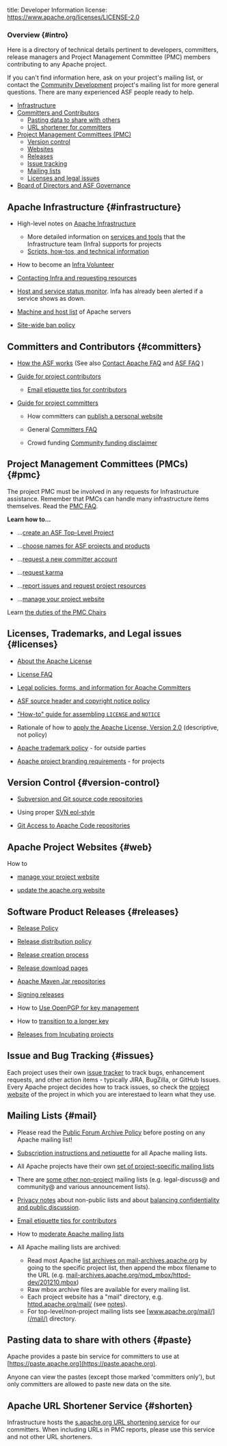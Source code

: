 title: Developer Information
license: https://www.apache.org/licenses/LICENSE-2.0

### Overview {#intro}

Here is a directory of technical details pertinent to developers, committers, release managers and Project Management Committee (PMC) members contributing to any Apache project.

If you can't find information here, ask on your project's mailing list, or contact the [Community Development](http://community.apache.org/) project's mailing list for more general questions. There are many experienced ASF people ready to help.

- [Infrastructure](#infrastructure)
- [Committers and Contributors](#committers)
  - [Pasting data to share with others](#paste)
  - [URL shortener for committers](#shorten)
- [Project Management Committees (PMC)](#pmc)
  - [Version control](#version-control)
  - [Websites](#web)
  - [Releases](#releases)
  - [Issue tracking](#issues)
  - [Mailing lists](#mail)
  - [Licenses and legal issues](#licenses)
- [Board of Directors and ASF Governance](/foundation/governance/)



## Apache Infrastructure  {#infrastructure}

- High-level notes on [Apache Infrastructure](infrastructure.html)

    - More detailed information on <a href="https://infra.apache.org/" target="_blank">services and tools</a> that the Infrastructure team (Infra) supports for projects
    - <a href="https://cwiki.apache.org/confluence/display/INFRA/Index" target="_blank">Scripts, how-tos, and technical information</a>


- How to become an <a href="https://infra.apache.org/infra-volunteer.html" target="_blank">Infra Volunteer</a>

- <a href="https://infra.apache.org/contact.html" target="_blank">Contacting Infra and requesting resources</a>

- <a href="https://status.apache.org/" target="_blank">Host and service status monitor</a>. Infa has already been alerted if a service shows as down.

- <a href="https://infra.apache.org/machines.html" target="_blank">Machine and host list</a> of Apache servers

- <a href="https://infra.apache.org/infra-ban.html" target="_blank">Site-wide ban policy</a>

## Committers and Contributors  {#committers}

-  [How the ASF works](../foundation/how-it-works.html) (See also [Contact Apache FAQ](../foundation/preFAQ.html) and [ASF FAQ](../foundation/faq.html) )

-  [Guide for project contributors](contributors.html)

    -  [Email etiquette tips for contributors](contrib-email-tips.html) 

-  [Guide for project committers](new-committers-guide.html) 

    -  How committers can [publish a personal website](new-committers-guide.html#personal-web-space) 

    -  General [Committers FAQ](committers.html) 

    -  Crowd funding [Community funding disclaimer](http://community.apache.org/committers/funding-disclaimer.html)

## Project Management Committees (PMCs)  {#pmc}

The project PMC must be involved in any requests for Infrastructure assistance. Remember that PMCs can handle many infrastructure items themselves. Read the [PMC FAQ](pmc.html).

**Learn how to...**

-  ...[create an ASF Top-Level Project](project-creation.html) 

-  ...[choose names for ASF projects and products](project-names.html) 

-  ...[request a new committer account](pmc.html#newcommitter) 

-  ...[request karma](pmc.html#karma) 

-  ...[report issues and request project resources](infra-contact)

-  ...<a href="https://infra.apache.org/project-site.html" target="_blank">manage your project website</a>

Learn [the duties of the PMC Chairs](pmc.html#chair) 


## Licenses, Trademarks, and Legal issues  {#licenses}

-  [About the Apache License](../licenses/) 

-  [License FAQ](../foundation/license-faq.html) 

-  [Legal policies, forms, and information for Apache Committers](../legal/#dev-links) 

-  [ASF source header and copyright notice policy](../legal/src-headers.html) 

-  ["How-to" guide for assembling `LICENSE` and `NOTICE`](licensing-howto.html) 

-  Rationale of how to [apply the Apache License, Version 2.0](apply-license.html) 
(descriptive, not policy)

-  [Apache trademark policy](../foundation/marks/) - for outside parties

-  [Apache project branding requirements](../foundation/marks/pmcs) - for projects

## Version Control  {#version-control}

- <a href="https://infra.apache.org/version-control.html" target="_blank">Subversion and Git source code repositories</a>

- Using proper [SVN eol-style](svn-eol-style.txt)

- <a href="https://infra.apache.org/git.html" target="_blank">Git Access to Apache Code repositories</a>

## Apache Project Websites  {#web}

How to 

- <a href="https://infra.apache.org/project-site.html" target="_blank">manage your project website</a> 

- [update the apache.org website](infra-site.html)

## Software Product Releases  {#releases}

-  [Release Policy](/legal/release-policy.html) 

-  <a href="https://infra.apache.org/release-distribution.html" target="_blank">Release distribution policy</a> 

-  <a href="https://infra.apache.org/release-publishing.html" target="_blank">Release creation process</a> 

-  <a href="https://infra.apache.org/release-download-pages.html" target="_blank">Release download pages</a> 

-  <a href="https://infra.apache.org/repository-faq.html" target="_blank">Apache Maven Jar repositories</a>

-  <a href="https://infra.apache.org/release-signing.html" target="_blank">Signing releases</a>

-  How to <a href="https://infra.apache.org/openpgp.html" target="_blank">Use OpenPGP for key management</a> 

-  How to <a href="https://infra.apache.org/key-transition.html" target="_blank">transition to a longer key</a>

-  [Releases from Incubating projects](http://incubator.apache.org/policy/incubation.html#releases) 

## Issue and Bug Tracking  {#issues}

Each project uses their own [issue tracker](http://issues.apache.org/) to 
track bugs, enhancement requests, and other action items - typically JIRA, BugZilla, or GitHub Issues.
Every Apache project decides how to track issues, so check the [project website](http://projects.apache.org/indexes/quick.html) of the project in which you are interestaed to learn what they use.

## Mailing Lists  {#mail}

- Please read the [Public Forum Archive Policy](/foundation/public-archives.html) before posting on any Apache mailing list!

- [Subscription instructions and netiquette](/foundation/mailinglists.html) for all Apache mailing lists.

- All Apache projects have their own [set of project-specific mailing lists](http://projects.apache.org/indexes/quick.html) 

- There are [some other non-project](/foundation/mailinglists.html) mailing lists
(e.g. legal-discuss@ and community@ and various announcement lists).

-  [Privacy notes](/foundation/mailinglists.html) about non-public lists and about [balancing confidentiality and public discussion](/foundation/how-it-works.html#confidential).

-  [Email etiquette tips for contributors](contrib-email-tips) 

-  How to [moderate Apache mailing lists](committers.html#mail-moderate) 

-  All Apache mailing lists are archived:
    - Read most Apache [list archives on mail-archives.apache.org](http://mail-archives.apache.org/mod_mbox/) by going to the specific project list, then append the mbox filename to the URL (e.g. [mail-archives.apache.org/mod_mbox/httpd-dev/201210.mbox](mail-archives.apache.org/mod_mbox/httpd-dev/201210.mbox))
    - Raw mbox archive files are available for every mailing list.
    - Each project website has a "mail" directory, e.g. [httpd.apache.org/mail/](http://httpd.apache.org/mail/)
(see [notes](/dev/project-site.html#mail)).
    - For top-level/non-project mailing lists see [www.apache.org/mail/](/mail/) directory.

## Pasting data to share with others  {#paste}

Apache provides a paste bin service for committers to use at [https://paste.apache.org](https://paste.apache.org).

Anyone can view the pastes (except those marked 'committers only'), but only committers are allowed to paste new data on the site.

## Apache URL Shortener Service  {#shorten}

Infrastructure hosts the [s.apache.org URL shortening service](https://s.apache.org/) for our committers.  When including URLs in PMC reports, please use this service and 
not other URL shorteners.
